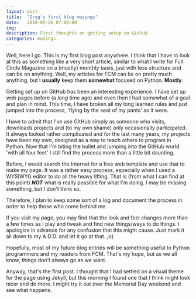 ```yaml
---
layout: post
title:  "Greg's first blog musings"
date:   2018-05-26 07:00:00
img:
description: First thoughts on getting setup on GitHub.
categories: musings
---
```

Well, here I go. This is my first blog post anywhere. I think that I have to look at this as something like a very short article, similar to what I write for Full Circle Magazine on a (mostly) monthly basis, just with less structure and can be on anything. Well, my articles for FCM can be on pretty much anything, but I **usually** keep them **somewhat** focused on Python. **Mostly**.

Getting set up on GitHub has been an interesting experience. I have set up web pages before (a *long* time ago) and even then I had somewhat of a goal and plan in mind. This time, I have broken all my long learned rules and just jumped into the process, 'flying by the seat of my pants' as it were.

I have to admit that I've use GitHub simply as someone who visits, downloads projects and (to my own shame) only occasionally participated. It always looked rather complicated and for the last many years, my projects have been my own, designed as a way to teach others to program in Python. Now that I'm biting the bullet and jumping into the GitHub world 'with all four feet' I still find the process more than a little bit daunting.

Before, I would search the Internet for a free web template and use that to make my page. It was a rather easy process, especially when I used a WYSIWYG editor to do all the heavy lifting. That is (from what I can find at this point) _**NOT**_ what is really possible for what I'm doing. I may be missing something, but I don't think so.

Therefore, I plan to keep some sort of a log and document the process in order to help those who come behind me.

If you visit my page, you may find that the look and feel changes more than a few times as I play and tweak and find new things/ways to do things. I apologize in advance for any confusion that this might cause.  Just mark it all down to my A.D.D. and let it go at that. ;o}

Hopefully, most of my future blog entries will be something useful to Python programmers and my readers from FCM. That's my hope, but as we all know, things don't always go as we want.

Anyway, that's the first post. I thought that I had settled on a visual theme for the page using Jekyll, but this morning I found one that I think might look nicer and do more. I might try it out over the Memorial Day weekend and see what happens.


